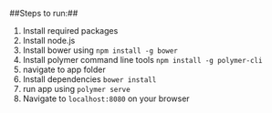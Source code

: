 ##Steps to run:##
1. Install required packages
  1. Install node.js
  2. Install bower using ```npm install -g bower```
2. Install polymer command line tools ```npm install -g polymer-cli```
  1. navigate to app folder
  2. Install dependencies ```bower install```
3. run app using ```polymer serve```
  1. Navigate to ```localhost:8080``` on your browser

